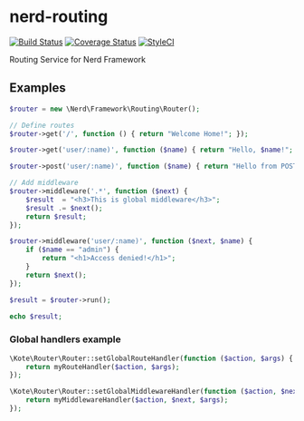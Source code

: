 # nerd-routing
[![Build Status](https://travis-ci.org/nerd-framework/nerd-routing.svg?branch=master)](https://travis-ci.org/nerd-framework/nerd-routing)
[![Coverage Status](https://coveralls.io/repos/github/nerd-framework/nerd-routing/badge.svg?branch=master)](https://coveralls.io/github/nerd-framework/nerd-routing?branch=master)
[![StyleCI](https://styleci.io/repos/53726387/shield?branch=master)](https://styleci.io/repos/53726387)

Routing Service for Nerd Framework

## Examples

```php
$router = new \Nerd\Framework\Routing\Router();

// Define routes
$router->get('/', function () { return "Welcome Home!"; });

$router->get('user/:name)', function ($name) { return "Hello, $name!"; });

$router->post('user/:name)', function ($name) { return "Hello from POST method!"; });

// Add middleware
$router->middleware('.*', function ($next) {
    $result  = "<h3>This is global middleware</h3>";
    $result .= $next();
    return $result;
});

$router->middleware('user/:name)', function ($next, $name) {
    if ($name == "admin") {
        return "<h1>Access denied!</h1>";
    }
    return $next();
});

$result = $router->run();

echo $result;
```

### Global handlers example
   
```php
\Kote\Router\Router::setGlobalRouteHandler(function ($action, $args) {
    return myRouteHandler($action, $args);
});

\Kote\Router\Router::setGlobalMiddlewareHandler(function ($action, $next, $args) {
    return myMiddlewareHandler($action, $next, $args);
});
```
